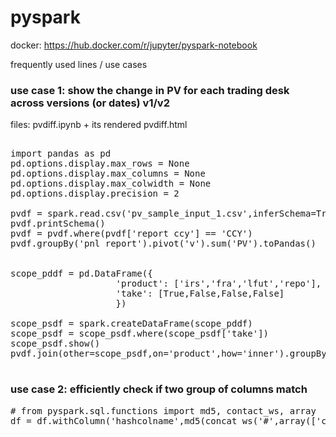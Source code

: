 # pyspark

docker: https://hub.docker.com/r/jupyter/pyspark-notebook

frequently used lines / use cases

<h3>
  use case 1: show the change in PV for each trading desk across versions (or dates) v1/v2
</h3>

files: pvdiff.ipynb + its rendered pvdiff.html

<pre>
  
import pandas as pd
pd.options.display.max_rows = None
pd.options.display.max_columns = None 
pd.options.display.max_colwidth = None
pd.options.display.precision = 2

pvdf = spark.read.csv('pv_sample_input_1.csv',inferSchema=True,header=True)
pvdf.printSchema()
pvdf = pvdf.where(pvdf['report ccy'] == 'CCY')
pvdf.groupBy('pnl report').pivot('v').sum('PV').toPandas()


scope_pddf = pd.DataFrame({
                    'product': ['irs','fra','lfut','repo'],
                    'take': [True,False,False,False]
                    })
 
scope_psdf = spark.createDataFrame(scope_pddf)
scope_psdf = scope_psdf.where(scope_psdf['take'])
scope_psdf.show()
pvdf.join(other=scope_psdf,on='product',how='inner').groupBy('pnl report').pivot("v").sum("PV").toPandas()

</pre>


<h3>
  use case 2: efficiently check if two group of columns match
</h3>

<pre>
# from pyspark.sql.functions import md5, contact_ws, array
df = df.withColumn('hashcolname',md5(concat_ws('#',array(['column1','column2','column3']))))
</pre>
